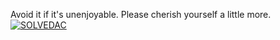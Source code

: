 Avoid it if it's unenjoyable. Please cherish yourself a little more.
[![SOLVEDAC](https://solvedac-cards-starcea.paring.moe/profile/aflat)](https://solved.ac/profile/aflat)
